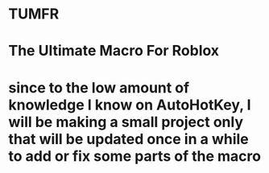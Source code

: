 # TUMFR
# The Ultimate Macro For Roblox 
# since to the low amount of knowledge I know on AutoHotKey, I will be making a small project only that will be updated once in a while to add or fix some parts of the macro
